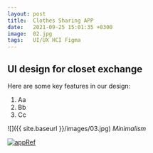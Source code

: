 ```yaml
---
layout: post
title:  Clothes Sharing APP
date:   2021-09-25 15:01:35 +0300
image:  02.jpg
tags:   UI/UX HCI Figma
---
```


## UI design for closet exchange

Here are some key features in our design:
1. Aa
2. Bb
3. Cc



![]({{ site.baseurl }}/images/03.jpg)
*Minimalism*

<div class="UIdesign">
    <a class="logo__link" href="https://blogs.ubc.ca/cs444peartopear/">
        <img class="cloth__link" src="{{ site.baseurl }}/images/02.jpg" alt="appRef">
    </a>
</div>
